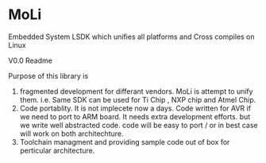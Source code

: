 # MoLi
Embedded System LSDK which unifies all platforms and Cross compiles on Linux

V0.0 Readme

Purpose of this library is 
1. fragmented development for differant vendors. MoLi is attempt to unify them.
i.e. Same SDK can be used for Ti Chip , NXP chip and Atmel Chip.
2. Code portablity. It is not implecete now a days. Code written for AVR if we need to port to ARM board.
It needs extra development efforts. but we write well abstracted code. 
code will be easy to port / or in best case will work on both architechture.
3. Toolchain managment and providing sample code out of box for perticular architecture.

